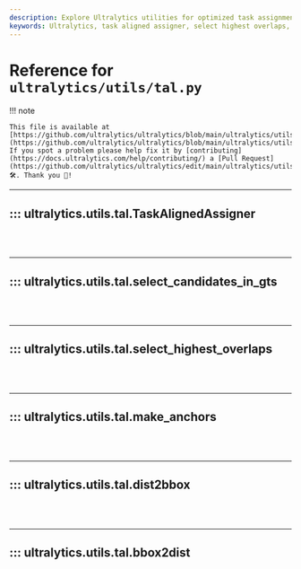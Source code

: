 ```yaml
---
description: Explore Ultralytics utilities for optimized task assignment, bounding box creation, and distance calculation. Learn more about algorithm implementations.
keywords: Ultralytics, task aligned assigner, select highest overlaps, make anchors, dist2bbox, bbox2dist, utilities, algorithm
---
```


# Reference for `ultralytics/utils/tal.py`

!!! note

    This file is available at [https://github.com/ultralytics/ultralytics/blob/main/ultralytics/utils/tal.py](https://github.com/ultralytics/ultralytics/blob/main/ultralytics/utils/tal.py). If you spot a problem please help fix it by [contributing](https://docs.ultralytics.com/help/contributing/) a [Pull Request](https://github.com/ultralytics/ultralytics/edit/main/ultralytics/utils/tal.py) 🛠️. Thank you 🙏!

---
## ::: ultralytics.utils.tal.TaskAlignedAssigner
<br><br>

---
## ::: ultralytics.utils.tal.select_candidates_in_gts
<br><br>

---
## ::: ultralytics.utils.tal.select_highest_overlaps
<br><br>

---
## ::: ultralytics.utils.tal.make_anchors
<br><br>

---
## ::: ultralytics.utils.tal.dist2bbox
<br><br>

---
## ::: ultralytics.utils.tal.bbox2dist
<br><br>
